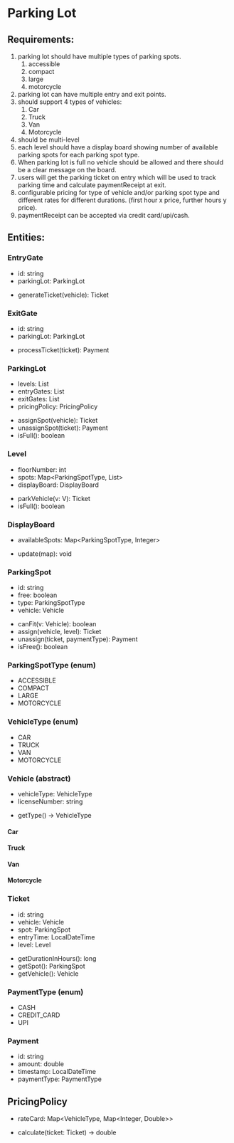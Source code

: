 # Parking Lot

## Requirements:
1. parking lot should have multiple types of parking spots.
    1. accessible
    2. compact
    3. large
    4. motorcycle
2. parking lot can have multiple entry and exit points.
3. should support 4 types of vehicles:
    1. Car
    2. Truck
    3. Van
    4. Motorcycle
4. should be multi-level
5. each level should have a display board showing number of available parking spots for each parking spot type.
6. When parking lot is full no vehicle should be allowed and there should be a clear message on the board.
7. users will get the parking ticket on entry which will be used to track parking time and calculate paymentReceipt at exit.
8. configurable pricing for type of vehicle and/or parking spot type and different rates for different durations. (first hour x price, further hours y price).
9. paymentReceipt can be accepted via credit card/upi/cash.

## Entities:
### EntryGate
- id: string
- parkingLot: ParkingLot
+ generateTicket(vehicle): Ticket

### ExitGate
- id: string
- parkingLot: ParkingLot
+ processTicket(ticket): Payment

### ParkingLot
- levels: List<Level>
- entryGates: List<EntryGate>
- exitGates: List<ExitGate>
- pricingPolicy: PricingPolicy
+ assignSpot(vehicle): Ticket
+ unassignSpot(ticket): Payment
+ isFull(): boolean

### Level
- floorNumber: int
- spots: Map<ParkingSpotType, List<ParkingSpot>>
- displayBoard: DisplayBoard
+ parkVehicle(v: V): Ticket
+ isFull(): boolean

### DisplayBoard
- availableSpots: Map<ParkingSpotType, Integer>
+ update(map): void

### ParkingSpot
- id: string
- free: boolean
- type: ParkingSpotType
- vehicle: Vehicle
+ canFit(v: Vehicle): boolean
+ assign(vehicle, level): Ticket
+ unassign(ticket, paymentType): Payment
+ isFree(): boolean

### ParkingSpotType (enum)
- ACCESSIBLE
- COMPACT
- LARGE
- MOTORCYCLE

### VehicleType (enum)
- CAR
- TRUCK
- VAN
- MOTORCYCLE

### Vehicle (abstract)
- vehicleType: VehicleType
- licenseNumber: string
+ getType() -> VehicleType

#### Car
#### Truck
#### Van
#### Motorcycle


### Ticket
- id: string
- vehicle: Vehicle
- spot: ParkingSpot
- entryTime: LocalDateTime
- level: Level
+ getDurationInHours(): long
+ getSpot(): ParkingSpot
+ getVehicle(): Vehicle

### PaymentType (enum)
- CASH
- CREDIT_CARD
- UPI
 
### Payment
- id: string
- amount: double
- timestamp: LocalDateTime
- paymentType: PaymentType

## PricingPolicy
- rateCard: Map<VehicleType, Map<Integer, Double>>
+ calculate(ticket: Ticket) -> double